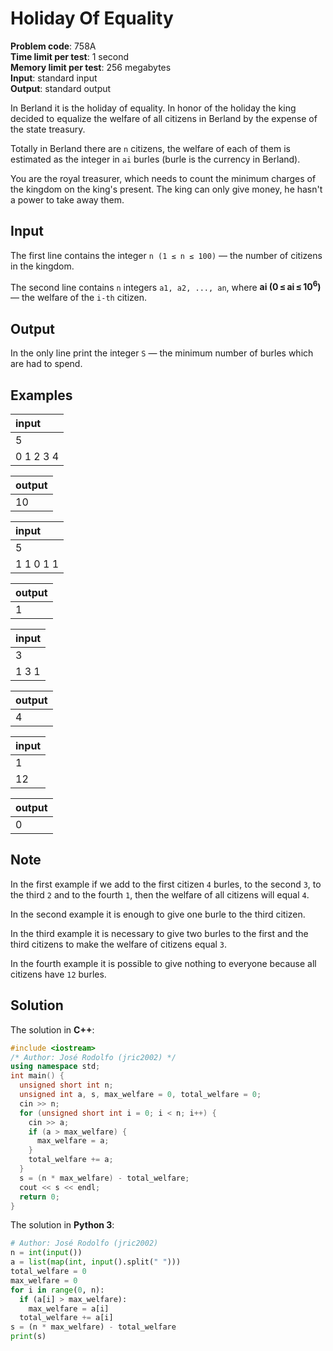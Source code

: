 # Holiday Of Equality
**Problem code**: 758A  
**Time limit per test**: 1 second  
**Memory limit per test**: 256 megabytes  
**Input**: standard input  
**Output**: standard output  

In Berland it is the holiday of equality. In honor of the holiday the king decided to equalize the welfare of all citizens in Berland by the expense of the state treasury.

Totally in Berland there are `n` citizens, the welfare of each of them is estimated as the integer in `ai` burles (burle is the currency in Berland).

You are the royal treasurer, which needs to count the minimum charges of the kingdom on the king's present. The king can only give money, he hasn't a power to take away them.

## Input
The first line contains the integer `n (1 ≤ n ≤ 100)` — the number of citizens in the kingdom.

The second line contains `n` integers `a1, a2, ..., an`, where **ai (0 ≤ ai ≤ 10<sup>6</sup>)** — the welfare of the `i-th` citizen.

## Output
In the only line print the integer `S` — the minimum number of burles which are had to spend.

## Examples
| input |
| :--- |
| 5 |
| 0 1 2 3 4 |

| output |
| :--- |
| 10 |

| input |
| :--- |
| 5 |
| 1 1 0 1 1 |

| output |
| :--- |
| 1 |

| input |
| :--- |
| 3 |
| 1 3 1 |

| output |
| :--- |
| 4 |

| input |
| :--- |
| 1 |
| 12 |

| output |
| :--- |
| 0 |

## Note
In the first example if we add to the first citizen `4` burles, to the second `3`, to the third `2` and to the fourth `1`, then the welfare of all citizens will equal `4`.

In the second example it is enough to give one burle to the third citizen.

In the third example it is necessary to give two burles to the first and the third citizens to make the welfare of citizens equal `3`.

In the fourth example it is possible to give nothing to everyone because all citizens have `12` burles.

## Solution
The solution in **C++**:
```cpp
#include <iostream>
/* Author: José Rodolfo (jric2002) */
using namespace std;
int main() {
  unsigned short int n;
  unsigned int a, s, max_welfare = 0, total_welfare = 0;
  cin >> n;
  for (unsigned short int i = 0; i < n; i++) {
    cin >> a;
    if (a > max_welfare) {
      max_welfare = a;
    }
    total_welfare += a;
  }
  s = (n * max_welfare) - total_welfare;
  cout << s << endl;
  return 0;
}
```

The solution in **Python 3**:
```python
# Author: José Rodolfo (jric2002)
n = int(input())
a = list(map(int, input().split(" ")))
total_welfare = 0
max_welfare = 0
for i in range(0, n):
  if (a[i] > max_welfare):
    max_welfare = a[i]
  total_welfare += a[i]
s = (n * max_welfare) - total_welfare
print(s)
```
